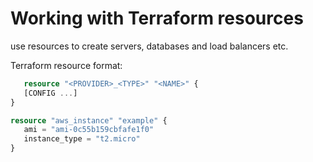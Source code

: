 # Working with Terraform resources

use resources to create servers, databases and load balancers etc.

Terraform resource format:

```tf
   resource "<PROVIDER>_<TYPE>" "<NAME>" {
   [CONFIG ...]
}
```

```tf
resource "aws_instance" "example" {
   ami = "ami-0c55b159cbfafe1f0"
   instance_type = "t2.micro"
}
```